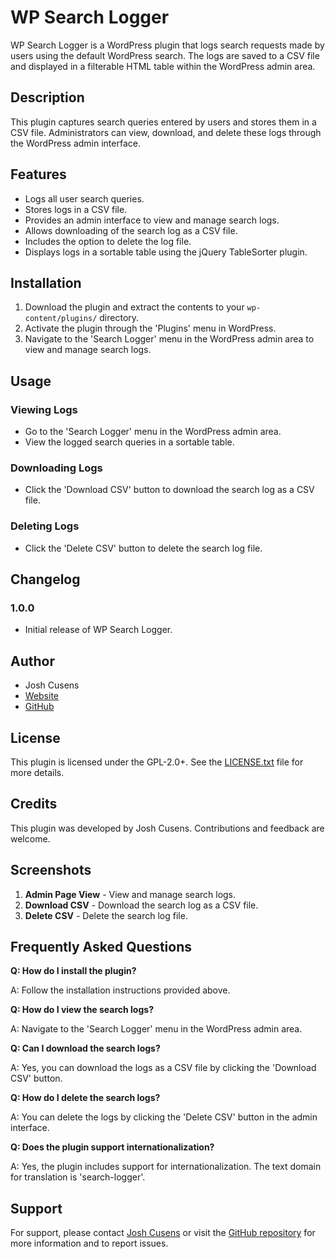 # WP Search Logger

WP Search Logger is a WordPress plugin that logs search requests made by users using the default WordPress search. The logs are saved to a CSV file and displayed in a filterable HTML table within the WordPress admin area.

## Description

This plugin captures search queries entered by users and stores them in a CSV file. Administrators can view, download, and delete these logs through the WordPress admin interface.

## Features

- Logs all user search queries.
- Stores logs in a CSV file.
- Provides an admin interface to view and manage search logs.
- Allows downloading of the search log as a CSV file.
- Includes the option to delete the log file.
- Displays logs in a sortable table using the jQuery TableSorter plugin.

## Installation

1. Download the plugin and extract the contents to your `wp-content/plugins/` directory.
2. Activate the plugin through the 'Plugins' menu in WordPress.
3. Navigate to the 'Search Logger' menu in the WordPress admin area to view and manage search logs.

## Usage

### Viewing Logs

- Go to the 'Search Logger' menu in the WordPress admin area.
- View the logged search queries in a sortable table.

### Downloading Logs

- Click the 'Download CSV' button to download the search log as a CSV file.

### Deleting Logs

- Click the 'Delete CSV' button to delete the search log file.

## Changelog

### 1.0.0

- Initial release of WP Search Logger.

## Author

- Josh Cusens
- [Website](https://josh.cusens.au)
- [GitHub](https://github.com/josh-cusens)

## License

This plugin is licensed under the GPL-2.0+. See the [LICENSE.txt](LICENSE.txt) file for more details.

## Credits

This plugin was developed by Josh Cusens. Contributions and feedback are welcome.

## Screenshots

1. **Admin Page View** - View and manage search logs.
2. **Download CSV** - Download the search log as a CSV file.
3. **Delete CSV** - Delete the search log file.

## Frequently Asked Questions

**Q: How do I install the plugin?**

A: Follow the installation instructions provided above.

**Q: How do I view the search logs?**

A: Navigate to the 'Search Logger' menu in the WordPress admin area.

**Q: Can I download the search logs?**

A: Yes, you can download the logs as a CSV file by clicking the 'Download CSV' button.

**Q: How do I delete the search logs?**

A: You can delete the logs by clicking the 'Delete CSV' button in the admin interface.

**Q: Does the plugin support internationalization?**

A: Yes, the plugin includes support for internationalization. The text domain for translation is 'search-logger'.

## Support

For support, please contact [Josh Cusens](mailto:josh@cusens.au) or visit the [GitHub repository](https://github.com/josh-cusens/search-logger) for more information and to report issues.
